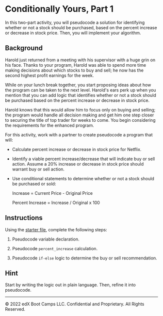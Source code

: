 # Conditionally Yours, Part 1

In this two-part activity, you will pseudocode a solution for identifying whether or not a stock should be purchased, based on the percent increase or decrease in stock price. Then, you will implement your algorithm.

## Background

Harold just returned from a meeting with his supervisor with a huge grin on his face. Thanks to your program, Harold was able to spend more time making decisions about which stocks to buy and sell; he now has the second highest profit earnings for the week.

While on your lunch break together, you start proposing ideas about how the program can be taken to the next level. Harold's ears perk up when you mention that you can add logic that identifies whether or not a stock should be purchased based on the percent increase or decrease in stock price.

Harold knows that this would allow him to focus only on buying and selling; the program would handle all decision making and get him one step closer to securing the title of top trader for weeks to come. You begin considering the requirements for the enhanced program.

For this activity, work with a partner to create pseudocode a program that will:

* Calculate percent increase or decrease in stock price for Netflix.

* Identify a viable percent increase/decrease that will indicate buy or sell action. Assume a 20% increase or decrease in stock price should warrant buy or sell action.

* Use conditional statements to determine whether or not a stock should be purchased or sold:

  Increase = Current Price - Original Price

  Percent Increase = Increase / Original x 100

## Instructions

Using the [starter file](Unsolved/conditionally_yours_part_1.py), complete the following steps:

1. Pseudocode variable declaration.

2. Pseudocode `percent_increase` calculation.

3. Pseudocode `if-else` logic to determine the buy or sell recommendation.

## Hint

Start by writing the logic out in plain language. Then, refine it into pseudocode.

---

© 2022 edX Boot Camps LLC. Confidential and Proprietary. All Rights Reserved.

